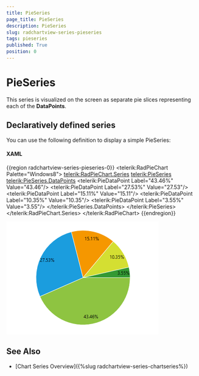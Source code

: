 ```yaml
---
title: PieSeries
page_title: PieSeries
description: PieSeries
slug: radchartview-series-pieseries
tags: pieseries
published: True
position: 0
---
```


# PieSeries

This series is visualized on the screen as separate pie slices representing each of the __DataPoints__.

## Declaratively defined series

You can use the following definition to display a simple PieSeries:

#### __XAML__
{{region radchartview-series-pieseries-0}}
	<telerik:RadPieChart Palette="Windows8">
		<telerik:RadPieChart.Series>
			<telerik:PieSeries>
				<telerik:PieSeries.DataPoints>
					<telerik:PieDataPoint Label="43.46%" Value="43.46"/>
					<telerik:PieDataPoint Label="27.53%" Value="27.53"/>
					<telerik:PieDataPoint Label="15.11%" Value="15.11"/>
					<telerik:PieDataPoint Label="10.35%" Value="10.35"/>
					<telerik:PieDataPoint Label="3.55%" Value="3.55"/>
				</telerik:PieSeries.DataPoints>
			</telerik:PieSeries>
		</telerik:RadPieChart.Series>
	</telerik:RadPieChart>
{{endregion}}

![radchartview-series-pieseries](images/radchartview-series-pieseries.png)

## See Also
 * [Chart Series Overview]({%slug radchartview-series-chartseries%})
